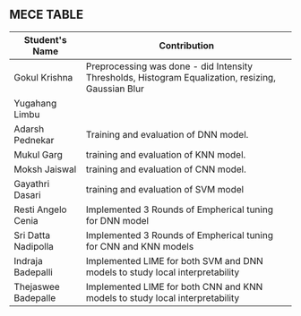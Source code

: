 ## MECE TABLE

|Student's Name           | Contribution                                             
|-------------------------|----------------------------------------------------------
|Gokul Krishna            | Preprocessing was done - did Intensity Thresholds, Histogram Equalization, resizing, Gaussian Blur
|Yugahang Limbu
|Adarsh Pednekar          | Training and evaluation of DNN model.
|Mukul Garg               | training and evaluation of KNN model.
|Moksh Jaiswal            | training and evaluation of CNN model.
|Gayathri Dasari          |training and evaluation of SVM model
|Resti Angelo Cenia       |Implemented 3 Rounds of Empherical tuning for DNN model
|Sri Datta Nadipolla      |Implemented 3 Rounds of Empherical tuning for CNN and KNN models
|Indraja Badepalli        |Implemented LIME for both SVM and DNN models to study local interpretability
|Thejaswee Badepalle      |Implemented LIME for both CNN and KNN models to study local interpretability
